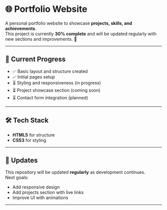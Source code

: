 # 🌐 Portfolio Website

A personal portfolio website to showcase **projects, skills, and achievements**.  
This project is currently **30% complete** and will be updated regularly with new sections and improvements. 🚀

---

## 📌 Current Progress
- ✅ Basic layout and structure created  
- ✅ Initial pages setup  
- ⏳ Styling and responsiveness (in progress)  
- ⏳ Project showcase section (coming soon)  
- ⏳ Contact form integration (planned)  

---

## 🛠️ Tech Stack
- **HTML5** for structure  
- **CSS3** for styling  

---

## 🔄 Updates
This repository will be updated **regularly** as development continues.  
Next goals:  
- Add responsive design  
- Add projects section with live links  
- Improve UI with animations  

---
